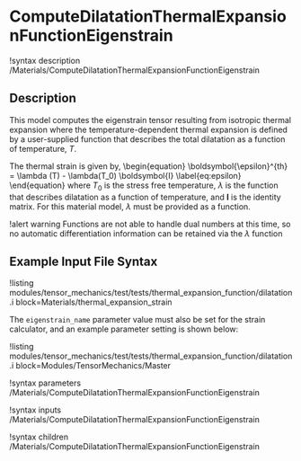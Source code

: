 # ComputeDilatationThermalExpansionFunctionEigenstrain

!syntax description /Materials/ComputeDilatationThermalExpansionFunctionEigenstrain

## Description

This model computes the eigenstrain tensor resulting from isotropic thermal expansion where the
temperature-dependent thermal expansion is defined by a user-supplied function that describes the
total dilatation as a function of temperature, $T$.

The thermal strain is given by,
\begin{equation}
  \boldsymbol{\epsilon}^{th} = \lambda (T) - \lambda(T_0) \boldsymbol{I}
  \label{eq:epsilon}
\end{equation}
where $T_0$ is the stress free temperature, $\lambda$ is the function that describes dilatation as a
function of temperature, and $\boldsymbol{I}$ is the identity matrix. For this material model,
$\lambda$ must be provided as a function.

!alert warning
Functions are not able to handle dual numbers at this time, so no automatic differentiation
information can be retained via the $\lambda$ function

## Example Input File Syntax

!listing modules/tensor_mechanics/test/tests/thermal_expansion_function/dilatation.i
         block=Materials/thermal_expansion_strain

The `eigenstrain_name` parameter value must also be set for the strain calculator, and an example
parameter setting is shown below:

!listing modules/tensor_mechanics/test/tests/thermal_expansion_function/dilatation.i
         block=Modules/TensorMechanics/Master

!syntax parameters /Materials/ComputeDilatationThermalExpansionFunctionEigenstrain

!syntax inputs /Materials/ComputeDilatationThermalExpansionFunctionEigenstrain

!syntax children /Materials/ComputeDilatationThermalExpansionFunctionEigenstrain
